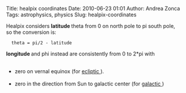 Title: healpix coordinates
Date: 2010-06-23 01:01
Author: Andrea Zonca
Tags: astrophysics, physics
Slug: healpix-coordinates

<p>
 Healpix considers
 <strong>
  latitude
 </strong>
 theta from 0 on north pole to pi south pole,
 <br/>
 so the conversion is:
 <br/>
 <code>
  theta = pi/2 - latitude
 </code>
 <br/>
 <strong>
  longitude
 </strong>
 and phi instead are consistently from 0 to 2*pi with
 <br/>
</p>
<ul>
 <br/>
 <li>
  zero on vernal equinox (for
  <a href="http://en.wikipedia.org/wiki/Ecliptic_coordinate_system">
   ecliptic
  </a>
  ).
 </li>
 <br/>
 <li>
  zero in the direction from Sun to galactic center (for
  <a href="http://en.wikipedia.org/wiki/Galactic_coordinate_system">
   galactic
  </a>
  )
 </li>
 <br/>
</ul>